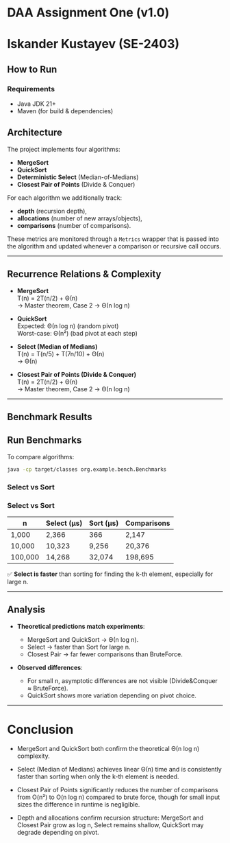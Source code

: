 # DAA Assignment One (v1.0)
# Iskander Kustayev (SE-2403)

## How to Run

### Requirements
- Java JDK 21+
- Maven (for build & dependencies)


## Architecture

The project implements four algorithms:
- **MergeSort**
- **QuickSort**
- **Deterministic Select** (Median-of-Medians)
- **Closest Pair of Points** (Divide & Conquer)

For each algorithm we additionally track:
- **depth** (recursion depth),
- **allocations** (number of new arrays/objects),
- **comparisons** (number of comparisons).

These metrics are monitored through a `Metrics` wrapper that is passed into the algorithm and updated whenever a comparison or recursive call occurs.

---

## Recurrence Relations & Complexity

- **MergeSort**  
  T(n) = 2T(n/2) + Θ(n)  
  → Master theorem, Case 2 → Θ(n log n)

- **QuickSort**  
  Expected: Θ(n log n) (random pivot)  
  Worst-case: Θ(n²) (bad pivot at each step)

- **Select (Median of Medians)**  
  T(n) = T(n/5) + T(7n/10) + Θ(n)  
  → Θ(n)

- **Closest Pair of Points (Divide & Conquer)**  
  T(n) = 2T(n/2) + Θ(n)  
  → Master theorem, Case 2 → Θ(n log n)

---

## Benchmark Results

## Run Benchmarks

To compare algorithms:
``` bash
java -cp target/classes org.example.bench.Benchmarks
```

### Select vs Sort
### Select vs Sort

| n       | Select (µs) | Sort (µs) | Comparisons |
|---------|-------------|-----------|-------------|
| 1,000   | 2,366       | 366       | 2,147       |
| 10,000  | 10,323      | 9,256     | 20,376      |
| 100,000 | 14,268      | 32,074    | 198,695     | 


✅ **Select is faster** than sorting for finding the k-th element, especially for large n.

---

## Analysis

- **Theoretical predictions match experiments**:
    - MergeSort and QuickSort → Θ(n log n).
    - Select → faster than Sort for large n.
    - Closest Pair → far fewer comparisons than BruteForce.

- **Observed differences**:
    - For small n, asymptotic differences are not visible (Divide&Conquer ≈ BruteForce).
    - QuickSort shows more variation depending on pivot choice.

---

# Conclusion

 - MergeSort and QuickSort both confirm the theoretical Θ(n log n) complexity.

 - Select (Median of Medians) achieves linear Θ(n) time and is consistently faster than sorting when only the k-th element is needed.

 - Closest Pair of Points significantly reduces the number of comparisons from O(n²) to O(n log n) compared to brute force, though for small input sizes the difference in runtime is negligible.

 - Depth and allocations confirm recursion structure: MergeSort and Closest Pair grow as log n, Select remains shallow, QuickSort may degrade depending on pivot.

